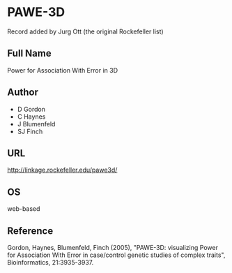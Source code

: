 # PAWE-3D
Record added by Jurg Ott (the original Rockefeller list)

## Full Name
Power for Association With Error in 3D

## Author
* D Gordon
* C Haynes
* J Blumenfeld
* SJ Finch

## URL
http://linkage.rockefeller.edu/pawe3d/

## OS
web-based

## Reference
Gordon, Haynes, Blumenfeld, Finch (2005), "PAWE-3D: visualizing Power for Association With Error in case/control genetic studies of complex traits", Bioinformatics, 21:3935-3937.